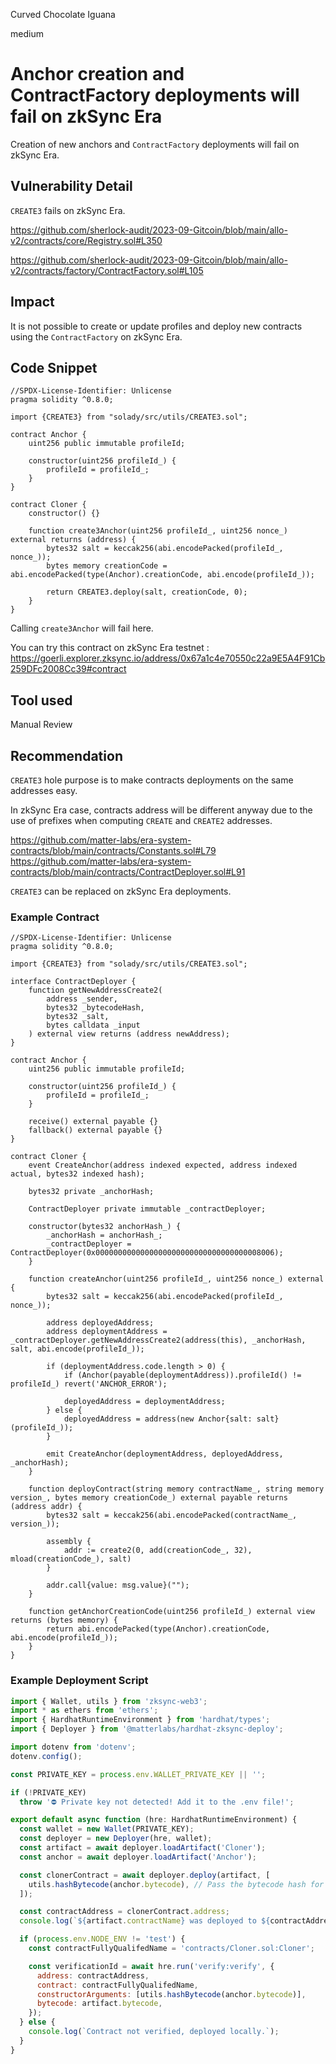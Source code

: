 Curved Chocolate Iguana

medium

# Anchor creation and ContractFactory deployments will fail on zkSync Era
Creation of new anchors and `ContractFactory` deployments will fail on zkSync Era.

## Vulnerability Detail
`CREATE3` fails on zkSync Era.

https://github.com/sherlock-audit/2023-09-Gitcoin/blob/main/allo-v2/contracts/core/Registry.sol#L350

https://github.com/sherlock-audit/2023-09-Gitcoin/blob/main/allo-v2/contracts/factory/ContractFactory.sol#L105

## Impact
It is not possible to create or update profiles and deploy new contracts using the  `ContractFactory` on zkSync Era.

## Code Snippet
```solidity
//SPDX-License-Identifier: Unlicense
pragma solidity ^0.8.0;

import {CREATE3} from "solady/src/utils/CREATE3.sol";

contract Anchor {
    uint256 public immutable profileId;

    constructor(uint256 profileId_) {
        profileId = profileId_;
    }
}

contract Cloner {
    constructor() {}

    function create3Anchor(uint256 profileId_, uint256 nonce_) external returns (address) {
        bytes32 salt = keccak256(abi.encodePacked(profileId_, nonce_));
        bytes memory creationCode = abi.encodePacked(type(Anchor).creationCode, abi.encode(profileId_));

        return CREATE3.deploy(salt, creationCode, 0);
    }
}

```

Calling `create3Anchor` will fail here.

You can try this contract on zkSync Era testnet :
https://goerli.explorer.zksync.io/address/0x67a1c4e70550c22a9E5A4F91Cb259DFc2008Cc39#contract

## Tool used

Manual Review

## Recommendation
`CREATE3` hole purpose is to make contracts deployments on the same addresses easy.

In zkSync Era case, contracts address will be different anyway due to the use of prefixes when computing `CREATE` and `CREATE2` addresses.

https://github.com/matter-labs/era-system-contracts/blob/main/contracts/Constants.sol#L79
https://github.com/matter-labs/era-system-contracts/blob/main/contracts/ContractDeployer.sol#L91

`CREATE3` can be replaced on zkSync Era deployments.

### Example Contract
```solidity
//SPDX-License-Identifier: Unlicense
pragma solidity ^0.8.0;

import {CREATE3} from "solady/src/utils/CREATE3.sol";

interface ContractDeployer {
    function getNewAddressCreate2(  
        address _sender,
        bytes32 _bytecodeHash,
        bytes32 _salt,
        bytes calldata _input
    ) external view returns (address newAddress);
}

contract Anchor {
    uint256 public immutable profileId;

    constructor(uint256 profileId_) {
        profileId = profileId_;
    }

    receive() external payable {}
    fallback() external payable {}
}

contract Cloner {
    event CreateAnchor(address indexed expected, address indexed actual, bytes32 indexed hash);

    bytes32 private _anchorHash;

    ContractDeployer private immutable _contractDeployer;

    constructor(bytes32 anchorHash_) {
        _anchorHash = anchorHash_;
        _contractDeployer = ContractDeployer(0x0000000000000000000000000000000000008006);
    }

    function createAnchor(uint256 profileId_, uint256 nonce_) external {
        bytes32 salt = keccak256(abi.encodePacked(profileId_, nonce_));

        address deployedAddress;
        address deploymentAddress = _contractDeployer.getNewAddressCreate2(address(this), _anchorHash, salt, abi.encode(profileId_));
        
        if (deploymentAddress.code.length > 0) {
            if (Anchor(payable(deploymentAddress)).profileId() != profileId_) revert('ANCHOR_ERROR');

            deployedAddress = deploymentAddress;
        } else {
            deployedAddress = address(new Anchor{salt: salt}(profileId_));
        }

        emit CreateAnchor(deploymentAddress, deployedAddress, _anchorHash);
    } 

    function deployContract(string memory contractName_, string memory version_, bytes memory creationCode_) external payable returns (address addr) {
        bytes32 salt = keccak256(abi.encodePacked(contractName_, version_));

        assembly {
            addr := create2(0, add(creationCode_, 32), mload(creationCode_), salt)
        }

        addr.call{value: msg.value}("");
    }

    function getAnchorCreationCode(uint256 profileId_) external view returns (bytes memory) {
        return abi.encodePacked(type(Anchor).creationCode, abi.encode(profileId_));
    } 
}
```
### Example Deployment Script
```javascript
import { Wallet, utils } from 'zksync-web3';
import * as ethers from 'ethers';
import { HardhatRuntimeEnvironment } from 'hardhat/types';
import { Deployer } from '@matterlabs/hardhat-zksync-deploy';

import dotenv from 'dotenv';
dotenv.config();

const PRIVATE_KEY = process.env.WALLET_PRIVATE_KEY || '';

if (!PRIVATE_KEY)
  throw '⛔️ Private key not detected! Add it to the .env file!';

export default async function (hre: HardhatRuntimeEnvironment) {
  const wallet = new Wallet(PRIVATE_KEY);
  const deployer = new Deployer(hre, wallet);
  const artifact = await deployer.loadArtifact('Cloner');
  const anchor = await deployer.loadArtifact('Anchor');

  const clonerContract = await deployer.deploy(artifact, [
    utils.hashBytecode(anchor.bytecode), // Pass the bytecode hash for the Anchor contract
  ]);

  const contractAddress = clonerContract.address;
  console.log(`${artifact.contractName} was deployed to ${contractAddress}`);

  if (process.env.NODE_ENV != 'test') {
    const contractFullyQualifedName = 'contracts/Cloner.sol:Cloner';

    const verificationId = await hre.run('verify:verify', {
      address: contractAddress,
      contract: contractFullyQualifedName,
      constructorArguments: [utils.hashBytecode(anchor.bytecode)],
      bytecode: artifact.bytecode,
    });
  } else {
    console.log(`Contract not verified, deployed locally.`);
  }
}
```
